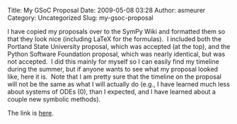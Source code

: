 Title: My GSoC Proposal
Date: 2009-05-08 03:28
Author: asmeurer
Category: Uncategorized
Slug: my-gsoc-proposal

I have copied my proposals over to the SymPy Wiki and formatted them so
that they look nice (including LaTeX for the formulas).  I included both
the Portland State University proposal, which was accepted (at the top),
and the Python Software Foundation proposal, which was nearly identical,
but was not accepted.  I did this mainly for myself so I can easily find
my timeline during the summer, but if anyone wants to see what my
proposal looked like, here it is.  Note that I am pretty sure that the
timeline on the proposal will not be the same as what I will actually do
(e.g., I have learned much less about systems of ODEs (0), than I
expected, and I have learned about a couple new symbolic methods).

The link is [here][].

  [here]: http://wiki.sympy.org/wiki/User:Asmeurer/GSoC2009_Application
